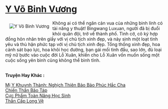 <a href="https://truyenwiki.net/y-vo-binh-vuong.36379/" title="Y Võ Binh Vương"><h1>Y Võ Binh Vương</h1></a><div style="display:table"><img align="right" style="float: left; padding: 10px;" src="https://truyenwiki.net/a/img/str/src/36379.jpg" alt="Y Võ Binh Vương">Không ai có thể ngăn cản vua của những binh lính có tài năng y thuật! Bingwang Luxuan, người đã bị đuổi khỏi quân đội, trở về thành phố. Tình cờ, cô ký hợp đồng hôn nhân trên giấy với vị chủ tịch xinh đẹp, và nảy sinh một loạt tình yêu và thù hận phức tạp với vị chủ tịch xinh đẹp. Tổng thống xinh đẹp, hoa cảnh sát bạo lực, hoa khôi học đường, bạn gái mối tình đầu, sao lớn, đủ loại mỹ nữ bước vào cuộc đời Lỗ Xuân, khiến cho Lỗ Xuân vốn muốn sống một cuộc sống yên bình cũng không thể bình tĩnh.</div><p><br><b>Truyện Hay Khác :</b></p><a href="https://truyenwiki.net/mi-y-khuynh-thanh-nghich-thien-bao-bao-phuc-hac-cha.38682/" alt="Mị Y Khuynh Thành: Nghịch Thiên Bảo Bảo Phúc Hắc Cha">Mị Y Khuynh Thành: Nghịch Thiên Bảo Bảo Phúc Hắc Cha</a><br/><a href="https://sangtacviet.wordpress.com/2020/10/22/chien-than-bao-tap/" alt="Chiến Thần Bão Táp">Chiến Thần Bão Táp</a><br/><a href="https://sangtacviet.wordpress.com/2020/10/22/cuc-pham-toan-nang-hoc-sinh/" alt="Cực Phẩm Toàn Năng Học Sinh">Cực Phẩm Toàn Năng Học Sinh</a><br/><a href="https://sangtacviet.wordpress.com/2020/10/22/than-cap-long-ve/" alt="Thần Cấp Long Vệ">Thần Cấp Long Vệ</a><br/>
